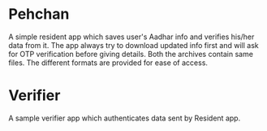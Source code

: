 # Pehchan
A simple resident app which saves user's Aadhar info and verifies his/her data from it. The app always try to download updated info first and will ask for OTP verification before giving details. Both the archives contain same files. The different formats are provided for ease of access.


# Verifier
A sample verifier app which authenticates data sent by Resident app.
